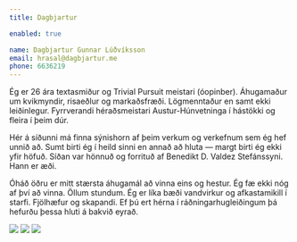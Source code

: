```yaml
---
title: Dagbjartur

enabled: true

name: Dagbjartur Gunnar Lúðvíksson
email: hrasal@dagbjartur.me
phone: 6636219
---
```


Ég er 26 ára textasmiður og Trivial Pursuit meistari (óopinber). Áhugamaður um kvikmyndir, risaeðlur og markaðsfræði. Lögmenntaður en samt ekki leiðinlegur. Fyrrverandi héraðsmeistari Austur-Húnvetninga í hástökki og fleira í þeim dúr.

Hér á síðunni má finna sýnishorn af þeim verkum og verkefnum sem ég hef unnið að. Sumt birti ég í heild sinni en annað að hluta ― margt birti ég ekki yfir höfuð. Síðan var hönnuð og forrituð af Benedikt D. Valdez Stefánssyni. Hann er æði.

Óháð öðru er mitt stærsta áhugamál að vinna eins og hestur. Ég fæ ekki nóg af því að vinna. Öllum stundum. Ég er líka bæði vandvirkur og afkastamikill í starfi. Fjölhæfur og skapandi. Ef þú ert hérna í ráðningarhugleiðingum þá hefurðu þessa hluti á bakvið eyrað.

[<img src="http://i.imgur.com/Wqx75U2.png">](http://twitter.com/dagbjartur/)       [<img src="http://i.imgur.com/PBzXao6.png">](https://www.facebook.com/dagbjartur.gunnar)       [<img src="http://i.imgur.com/ZuPFD1M.png">](https://www.linkedin.com/in/dagbjartur)
